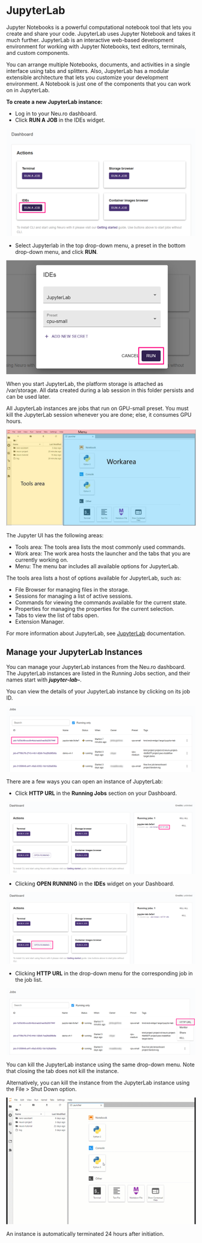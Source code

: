 # JupyterLab

Jupyter Notebooks is a powerful computational notebook tool that lets you create and share your code. JupyterLab uses Jupyter Notebook and takes it much further. JupyterLab is an interactive web-based development environment for working with Jupyter Notebooks, text editors, terminals, and custom components.

You can arrange multiple Notebooks, documents, and activities in a single interface using tabs and splitters. Also, JupyterLab has a modular extensible architecture that lets you customize your development environment. A Notebook is just one of the components that you can work on in JupyterLab.

**To create a new JupyterLab instance:**

* Log in to your Neu.ro dashboard.
* Click **RUN A JOB** in the IDEs widget.

![](../../.gitbook/assets/image%20%28206%29.png)

* Select Jupyterlab in the top drop-down menu, a preset in the bottom drop-down menu, and click **RUN**.

![](../../.gitbook/assets/image%20%28217%29.png)

When you start JupyterLab, the platform storage is attached as /var/storage. All data created during a lab session in this folder persists and can be used later.

All JupyterLab instances are jobs that run on GPU-small preset. You must kill the JupyterLab session whenever you are done; else, it consumes GPU hours.

![JupyterLab instance](../../.gitbook/assets/JL_Overview.jpg)

The Jupyter UI has the following areas:

* Tools area: The tools area lists the most commonly used commands.
* Work area: The work area hosts the launcher and the tabs that you are currently working on.
* Menu: The menu bar includes all available options for JupyterLab.

The tools area lists a host of options available for JupyterLab, such as:

* File Browser for managing files in the storage.
* Sessions for managing a list of active sessions.
* Commands for viewing the commands available for the current state.
* Properties for managing the properties for the current selection.
* Tabs to view the list of tabs open.
* Extension Manager.

For more information about JupyterLab, see [JupyterLab](https://jupyterlab.readthedocs.io/en/stable/) documentation.

## Manage your JupyterLab Instances

You can manage your JupyterLab instances from the Neu.ro dashboard. The JupyterLab instances are listed in the Running Jobs section, and their names start with _**jupyter-lab-**_.

You can view the details of your JupyterLab instance by clicking on its job ID.

![](../../.gitbook/assets/image%20%28201%29.png)

There are a few ways you can open an instance of JupyterLab:

* Click **HTTP URL** in the **Running Jobs** section on your Dashboard.

![](../../.gitbook/assets/image%20%28213%29.png)

* Clicking **OPEN RUNNING** in the **IDEs** widget on your Dashboard.

![](../../.gitbook/assets/image%20%28198%29.png)

* Clicking **HTTP URL** in the drop-down menu for the corresponding job in the job list.

![](../../.gitbook/assets/image%20%28196%29.png)

You can kill the JupyterLab instance using the same drop-down menu. Note that closing the tab does not kill the instance.

Alternatively, you can kill the instance from the JupyterLab instance using the File &gt; Shut Down option.

![Killing a JupyterLab instance](../../.gitbook/assets/JL_shutdown.gif)

An instance is automatically terminated 24 hours after initiation.

